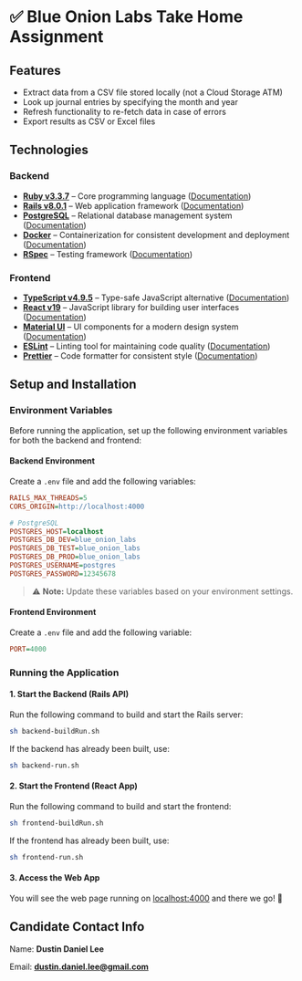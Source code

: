 # ✅ Blue Onion Labs Take Home Assignment

## Features

- Extract data from a CSV file stored locally (not a Cloud Storage ATM)
- Look up journal entries by specifying the month and year
- Refresh functionality to re-fetch data in case of errors
- Export results as CSV or Excel files

## Technologies

### Backend

- **[Ruby v3.3.7](https://www.ruby-lang.org/en/)** – Core programming language ([Documentation](https://www.ruby-lang.org/en/documentation/))
- **[Rails v8.0.1](https://rubyonrails.org/)** – Web application framework ([Documentation](https://guides.rubyonrails.org/))
- **[PostgreSQL](https://www.postgresql.org/)** – Relational database management system ([Documentation](https://www.postgresql.org/docs/))
- **[Docker](https://www.docker.com/)** – Containerization for consistent development and deployment ([Documentation](https://docs.docker.com/))
- **[RSpec](https://rspec.info/)** – Testing framework ([Documentation](https://rspec.info/documentation/))

### Frontend

- **[TypeScript v4.9.5](https://www.typescriptlang.org/)** – Type-safe JavaScript alternative ([Documentation](https://www.typescriptlang.org/docs/))
- **[React v19](https://react.dev/)** – JavaScript library for building user interfaces ([Documentation](https://react.dev/learn))
- **[Material UI](https://mui.com/)** – UI components for a modern design system ([Documentation](https://mui.com/material-ui/getting-started/overview/))
- **[ESLint](https://eslint.org/)** – Linting tool for maintaining code quality ([Documentation](https://eslint.org/docs/latest/))
- **[Prettier](https://prettier.io/)** – Code formatter for consistent style ([Documentation](https://prettier.io/docs/en/))

## Setup and Installation

### Environment Variables

Before running the application, set up the following environment variables for both the backend and frontend:

#### Backend Environment

Create a `.env` file and add the following variables:

```ini
RAILS_MAX_THREADS=5
CORS_ORIGIN=http://localhost:4000

# PostgreSQL
POSTGRES_HOST=localhost
POSTGRES_DB_DEV=blue_onion_labs
POSTGRES_DB_TEST=blue_onion_labs
POSTGRES_DB_PROD=blue_onion_labs
POSTGRES_USERNAME=postgres
POSTGRES_PASSWORD=12345678
```

> ⚠️ **Note:** Update these variables based on your environment settings.

#### Frontend Environment

Create a `.env` file and add the following variable:

```ini
PORT=4000
```

### Running the Application

#### 1. Start the Backend (Rails API)

Run the following command to build and start the Rails server:

```sh
sh backend-buildRun.sh
```

If the backend has already been built, use:

```sh
sh backend-run.sh
```

#### 2. Start the Frontend (React App)

Run the following command to build and start the frontend:

```sh
sh frontend-buildRun.sh
```

If the frontend has already been built, use:

```sh
sh frontend-run.sh
```

#### 3. Access the Web App

You will see the web page running on [localhost:4000](http://localhost:4000) and there we go! 🥳

## Candidate Contact Info

Name: **Dustin Daniel Lee**

Email: **[dustin.daniel.lee@gmail.com](mailto:dustin.daniel.lee@gmail.com)**
